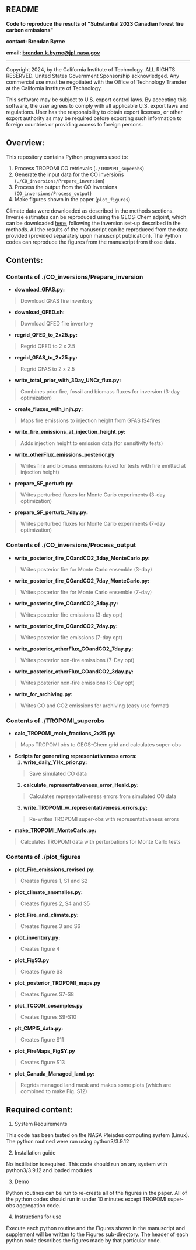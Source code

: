 ## README

**Code to reproduce the results of "Substantial 2023 Canadian forest fire carbon emissions"**

**contact: Brendan Byrne**

**email: brendan.k.byrne@jpl.nasa.gov**

---

Copyright 2024, by the California Institute of Technology. ALL RIGHTS RESERVED. United States Government Sponsorship acknowledged. Any commercial use must be negotiated with the Office of Technology Transfer at the California Institute of Technology.
 
This software may be subject to U.S. export control laws. By accepting this software, the user agrees to comply with all applicable U.S. export laws and regulations. User has the responsibility to obtain export licenses, or other export authority as may be required before exporting such information to foreign countries or providing access to foreign persons.

## Overview:

This repository contains Python programs used to:

1. Process TROPOMI CO retrievals (`./TROPOMI_superobs`)
2. Generate the input data for the CO inversions (`./CO_inversions/Prepare_inversion`)
3. Process the output from the CO inversions (`CO_inversions/Process_output`)
4. Make figures shown in the paper (`plot_figures`)

Climate data were downloaded as described in the methods sections. Inverse estimates can be reproduced using the GEOS-Chem adjoint, which can be downloaded [here](http://wiki.seas.harvard.edu/geos-chem/index.php/Quick_Start_Guide), following the inversion set-up described in the methods. All the results of the manuscript can be reproduced from the data provided (provided separately upon manuscript publication). The Python codes can reproduce the figures from the manuscript from those data.

## Contents:

### Contents of ./CO_inversions/Prepare_inversion
- **download_GFAS.py:**
> Download GFAS fire inventory
- **download_QFED.sh:**
> Download QFED fire inventory
- **regrid_QFED_to_2x25.py:**
> Regrid QFED to 2 x 2.5
- **regrid_GFAS_to_2x25.py:**
> Regrid GFAS to 2 x 2.5
- **write_total_prior_with_3Day_UNCr_flux.py:**
> Combines prior fire, fossil and biomass fluxes for inversion (3-day optimization)
- **create_fluxes_with_injh.py:**
> Maps fire emissions to injection height from GFAS IS4fires
- **write_fire_emissions_at_injection_height.py:**
> Adds injection height to emission data (for sensitivity tests)
- **write_otherFlux_emissions_posterior.py**
> Writes fire and biomass emissions (used for tests with fire emitted at injection height)
- **prepare_SF_perturb.py:**
> Writes perturbed fluxes for Monte Carlo experiments (3-day optimization)
- **prepare_SF_perturb_7day.py:**
> Writes perturbed fluxes for Monte Carlo experiments (7-day optimization)

### Contents of ./CO_inversions/Process_output
- **write_posterior_fire_COandCO2_3day_MonteCarlo.py:**
> Writes posterior fire for Monte Carlo ensemble (3-day)
- **write_posterior_fire_COandCO2_7day_MonteCarlo.py:**
> Writes posterior fire for Monte Carlo ensemble (7-day)
- **write_posterior_fire_COandCO2_3day.py:**
> Writes posterior fire emissions (3-day opt)
- **write_posterior_fire_COandCO2_7day.py:**
> Writes posterior fire emissions (7-day opt)
- **write_posterior_otherFlux_COandCO2_7day.py:**
> Writes posterior non-fire emissions (7-Day opt)
- **write_posterior_otherFlux_COandCO2_3day.py:**
> Writes posterior non-fire emissions (3-Day opt)
- **write_for_archiving.py:**
> Writes CO and CO2 emissions for archiving (easy use format)

### Contents of ./TROPOMI_superobs
- **calc_TROPOMI_mole_fractions_2x25.py:**
> Maps TROPOMI obs to GEOS-Chem grid and calculates super-obs
- **Scripts for generating representativeness errors:**
  1. **write_daily_YHx_prior.py:**
  > Save simulated CO data
  2. **calculate_representativeness_error_Heald.py:**
  > Calculates representativeness errors from simulated CO data
  3. **write_TROPOMI_w_representativeness_errors.py:**
  > Re-writes TROPOMI super-obs with representativeness errors 
- **make_TROPOMI_MonteCarlo.py:**
> Calculates TROPOMI data with perturbations for Monte Carlo tests

### Contents of ./plot_figures
- **plot_Fire_emissions_revised.py:**
> Creates figures 1, S1 and S2
- **plot_climate_anomalies.py:**
> Creates figures 2, S4 and S5
- **plot_Fire_and_climate.py:**
> Creates figures 3 and S6
- **plot_inventory.py:**
> Creates figure 4
- **plot_FigS3.py**
> Creates figure S3
- **plot_posterior_TROPOMI_maps.py**
> Creates figures S7-S8
- **plot_TCCON_cosamples.py**
> Creates figures S9-S10
- **plt_CMPI5_data.py:**
> Creates figure S11
- **plot_FireMaps_FigSY.py**
> Creates figure S13
- **plot_Canada_Managed_land.py:**
> Regrids managed land mask and makes some plots (which are combined to make Fig. S12)


## Required content:

1. System Requirements

This code has been tested on the NASA Pleiades computing system (Linux). The python routined were run using python3/3.9.12

2. Installation guide

No instillation is required. This code should run on any system with python3/3.9.12 and loaded modules

3. Demo

Python routines can be run to re-create all of the figures in the paper. All of the python codes should run in under 10 minutes except TROPOMI super-obs aggregation code.

4. Instructions for use

Execute each python routine and the Figures shown in the manuscript and supplement will be written to the Figures sub-directory. The header of each python code describes the figures made by that particular code.


